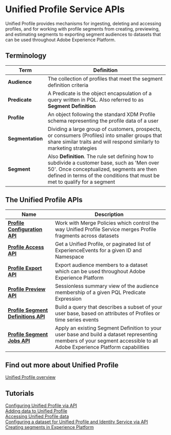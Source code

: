# Unified Profile Service APIs

Unified Profile provides mechanisms for ingesting, deleting and accessing profiles, and for working with profile segments from creating, previewing, and estimating segments to exporting segment audiences to datasets that can be used throughout Adobe Experience Platform.

## Terminology

Term | Definition
--- | ---
**Audience** | The collection of profiles that meet the segment definition criteria
**Predicate** | A Predicate is the object encapsulation of a query written in PQL. Also referred to as __Segment Definition__
**Profile** | An object following the standard XDM Profile schema representing the profile data of a user
**Segmentation** | Dividing a large group of customers, prospects, or consumers (Profiles) into smaller groups that share similar traits and will respond similarly to marketing strategies
**Segment** | Also **Definition**. The rule set defining how to subdivide a customer base, such as 'Men over 50'. Once conceptualized, segments are then defined in terms of the conditions that must be met to qualify for a segment


## The Unified Profile APIs

Name | Description
--- | ---
**[Profile Configuration API](../../../../../../acpdr/swagger-specs/profile-config-api.yaml)** | Work with Merge Policies which control the way Unified Profile Service merges Profile fragments across datasets
**[Profile Access API](../../../../../../acpdr/swagger-specs/profile-access.yaml)** | Get a Unified Profile, or paginated list of ExperienceEvents for a given ID and Namespace
**[Profile Export API](../../../../../../acpdr/swagger-specs/profile-export-api.yaml)** | Export audience members to a dataset which can be used throughout Adobe Experience Platform
**[Profile Preview API](../../../../../../acpdr/swagger-specs/profile-preview-api.yaml)** | Sessionless summary view of the audience membership of a given PQL Predicate Expression
**[Profile Segment Definitions API](../../../../../../acpdr/swagger-specs/profile-segment-definitions-api.yaml)** | Build a query that describes a subset of your user base, based on attributes of Profiles or time series events
**[Profile Segment Jobs API](../../../../../../acpdr/swagger-specs/profile-segment-jobs-api.yaml)** | Apply an existing Segment Definition to your user base and build a dataset representing members of your segment accessible to all Adobe Experience Platform capabilities

## Find out more about Unified Profile

[Unified Profile overview](../../../narrative/technical_overview/unified_profile_architectural_overview/unified_profile_architectural_overview.md)  

## Tutorials

[Configuring Unified Profile via API](../../../narrative/tutorials/activating_up_tutorial/activating_up_tutorial.md)  
[Adding data to Unified Profile](../../../narrative/tutorials/adding_data_to_unified_profile/adding_data_to_unified_profile.md)  
[Accessing Unified Profile data](../../../narrative/tutorials/consuming_unified_profile_data/consuming_unified_profile_data.md)  
[Configuring a dataset for Unified Profile and Identity Service via API](../../../narrative/tutorials/unified_profile_dataset_tutorial/unified_profile_dataset_tutorial.md)  
[Creating segments in Experience Platform](../../../narrative/tutorials/creating_a_segment_tutorial/creating_a_segment_tutorial.md)
